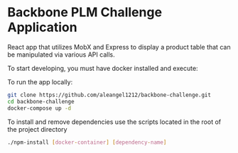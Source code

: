 # Backbone PLM Challenge Application

React app that utilizes MobX and Express to display a product table that can be manipulated via various API calls.

To start developing, you must have docker installed and execute:

To run the app locally:

```bash
git clone https://github.com/aleangel1212/backbone-challenge.git
cd backbone-challenge
docker-compose up -d
```

To install and remove dependencies use the scripts located in the root of the project directory

```bash
./npm-install [docker-container] [dependency-name]
```
